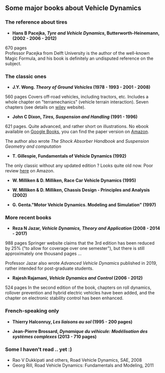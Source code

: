 ## Some major books about Vehicle Dynamics

### The reference about tires ###

* **Hans B Pacejka, _Tyre and Vehicle Dynamics_, Butterworth-Heinemann, (2002 - 2006 - 2012)**

670 pages<br />
Professor Pacejka from Delft University is the author of the well-known Magic Formula, and his book is definitely an undisputed reference on the subject.

### The classic ones ###

* **J.Y. Wong. _Theory of Ground Vehicles_ (1978 - 1993 - 2001 - 2008)**

560 pages
Covers off-road vehicles, including tractors, etc. Includes a whole chapter on "terramechanics" (vehicle terrain interaction).
Seven chapters (see details on [wiley](https://www.wiley.com/en-us/Theory+of+Ground+Vehicles%2C+4th+Edition-p-9780470170380) website).
  


* **John C Dixon, _Tires, Suspension and Handling_ (1991 - 1996)**

621 pages.
Quite advanced, and rather short on illustrations. 
No ebook available on [Google Books](https://books.google.fr/books?id=r6pTAAAAMAAJ), you can find the paper version on [Amazon](https://www.amazon.fr/Tires-Suspension-Handling-John-Dixon/dp/1560918314).
 
 The author also wrote _The Shock Absorber Handbook_ and _Suspension Geometry and computation_

* **T. Gillespie, Fundamentals of Vehicle Dynamics (1992)**

The only classic without any updated edition ? Looks quite old now.
Poor review [here](https://www.amazon.com/gp/customer-reviews/R104E7C5XMGASH/ref=cm_cr_arp_d_viewpnt?ie=UTF8&ASIN=1560911999#R104E7C5XMGASH) on Amazon.

* **W. Milliken & D. Milliken, Race Car Vehicle Dynamics (1995)**

* **W. Milliken & D. Milliken, Chassis Design - Principles and Analysis (2002)**

* **G. Genta."Motor Vehicle Dynamics. Modeling and Simulation" (1997)**

### More recent books ###

* **Reza N Jazar, _Vehicle Dynamics, Theory and Application_ (2008 - 2014 - 2017)**

988 pages
Springer website claims that the 3rd edition has been reduced by 25% ("to allow for coverage over one semester"), but there is still approximately one thousand pages ...

Professor Jazar also wrote _Advanced Vehicle Dynamics_ published in 2019, rather intended for post-graduate students.


* **Rajesh Rajamani, _Vehicle Dynamics and Control_ (2006 - 2012)**

524 pages
In the second edition of the book, chapters on roll dynamics, rollover prevention and hybrid electric vehicles have been added, and the chapter on electronic stability control has been enhanced.


### French-speaking only ###

* **Thierry Halconruy, _Les liaisons au sol_ (1995 - 200 pages)**

* **Jean-Pierre Brossard, _Dynamique du véhicule: Modélisation des systèmes complexes_ (2013 - 710 pages)**



### Some I haven't read .. yet :) ###

* Rao V Dukkipati and others, Road Vehicle Dynamics, SAE, 2008
* Georg Rill, Road Vehicle Dynamics: Fundamentals and Modeling, 2011 
